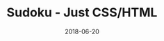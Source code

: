 ---
title: 'Sudoku - Just CSS/HTML'
description: 'Complete a sudoku puzzle without Javascript or server-side interaction.'
gametype: 'simple'
gameid: 77
date: 2018-06-20
tags: []
draft: false
type: 'games'
num19: [{'idx':1,'arr1':[1,2,3,4,5,6,7,8,9],'arr2':[1,2,3,4,5,6,7,8,9]},{'idx':2,'arr1':[1,2,3,4,5,6,7,8,9],'arr2':[1,2,3,4,5,6,7,8,9]},{'idx':3,'arr1':[1,2,3,4,5,6,7,8,9],'arr2':[1,2,3,4,5,6,7,8,9]},{'idx':4,'arr1':[1,2,3,4,5,6,7,8,9],'arr2':[1,2,3,4,5,6,7,8,9]},{'idx':5,'arr1':[1,2,3,4,5,6,7,8,9],'arr2':[1,2,3,4,5,6,7,8,9]},{'idx':6,'arr1':[1,2,3,4,5,6,7,8,9],'arr2':[1,2,3,4,5,6,7,8,9]},{'idx':7,'arr1':[1,2,3,4,5,6,7,8,9],'arr2':[1,2,3,4,5,6,7,8,9]},{'idx':8,'arr1':[1,2,3,4,5,6,7,8,9],'arr2':[1,2,3,4,5,6,7,8,9]},{'idx':9,'arr1':[1,2,3,4,5,6,7,8,9],'arr2':[1,2,3,4,5,6,7,8,9]}]
puzzle: [[0, 0, 4, 0, 1, 6, 0, 5, 0], [3, 0, 0, 0, 4, 7, 0, 0, 0], [0, 0, 1, 3, 0, 0, 4, 0, 7], [4, 5, 0, 0, 0, 0, 9, 0, 0], [2, 7, 0, 0, 0, 0, 0, 3, 8], [0, 0, 9, 0, 0, 0, 0, 4, 5], [6, 0, 5, 0, 0, 3, 7, 0, 0], [0, 0, 0, 7, 8, 0, 0, 0, 1], [0, 2, 0, 4, 6, 0, 5, 0, 0]]
layout: 'sudokucssstatic'
---